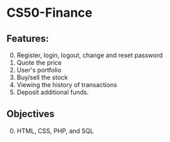 # CS50-Finance

## Features:
0. Register, login, logout, change and reset password
2. Quote the price
3. User's portfolio
4. Buy/sell the stock
5. Viewing the history of transactions
6. Deposit additional funds.

## Objectives
0. HTML, CSS, PHP, and SQL

